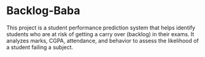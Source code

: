 # Backlog-Baba
This project is a student performance prediction system that helps identify students who are at risk of getting a carry over (backlog) in their exams. It analyzes marks, CGPA, attendance, and behavior to assess the likelihood of a student failing a subject.
